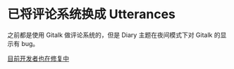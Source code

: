 # 已将评论系统换成 Utterances

之前都是使用 Gitalk 做评论系统的，但是 Diary 主题在夜间模式下对 Gitalk 的显示有 bug。

[目前开发者也在修复中](https://github.com/AmazingRise/hugo-theme-diary/issues/96)
